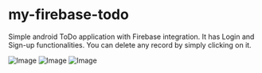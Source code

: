 # my-firebase-todo
Simple android ToDo application with Firebase integration. It has Login and Sign-up functionalities. You can delete any record by simply clicking on it.

![Image](../master/app/src/main/res/drawable/screenshot1.png)
![Image](../master/app/src/main/res/drawable/screenshot2.png)
![Image](../master/app/src/main/res/drawable/screenshot3.png)
